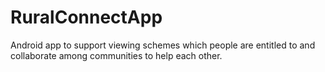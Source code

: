 # RuralConnectApp
Android app to support viewing schemes which people are entitled to and collaborate among communities to help each other. 
